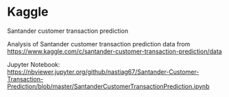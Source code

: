 # Kaggle
Santander customer transaction prediction

Analysis of Santander customer transaction prediction data from  
https://www.kaggle.com/c/santander-customer-transaction-prediction/data

Jupyter Notebook:  
https://nbviewer.jupyter.org/github/nastiag67/Santander-Customer-Transaction-Prediction/blob/master/SantanderCustomerTransactionPrediction.ipynb
